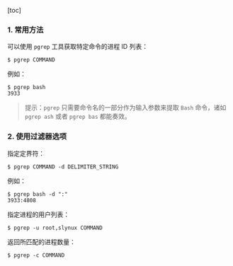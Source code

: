 [toc]

### 1. 常用方法

可以使用 `pgrep` 工具获取特定命令的进程 ID 列表：

```shell
$ pgrep COMMAND
```

例如：

```shell
$ pgrep bash
3933
```

> 提示：`pgrep` 只需要命令名的一部分作为输入参数来提取 `Bash` 命令，诸如 `pgrep ash` 或者 `pgrep bas` 都能奏效。

### 2. 使用过滤器选项

指定定界符：

```shell
$ pgrep COMMAND -d DELIMITER_STRING
```

例如：

```shell
$ pgrep bash -d ":"
3933:4808
```

指定进程的用户列表：

```shell
$ pgrep -u root,slynux COMMAND
```

返回所匹配的进程数量：

```shell
$ pgrep -c COMMAND
```

